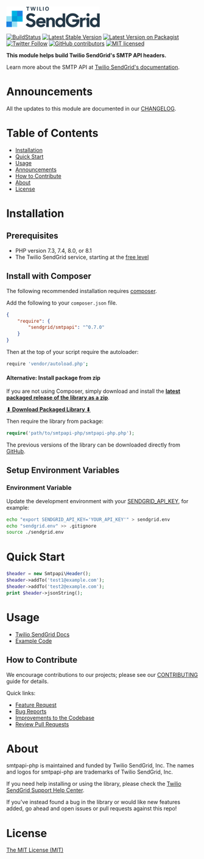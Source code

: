 ![Twilio SendGrid Logo](twilio_sendgrid_logo.png)

[![BuildStatus](https://github.com/sendgrid/smtpapi-php/actions/workflows/test-and-deploy.yml/badge.svg)](https://github.com/sendgrid/smtpapi-php/actions/workflows/test-and-deploy.yml)
[![Latest Stable Version](https://poser.pugx.org/sendgrid/smtpapi/version.png)](https://packagist.org/packages/sendgrid/smtpapi)
[![Latest Version on Packagist](https://img.shields.io/packagist/v/sendgrid/smtpapi.svg?style=flat-square)](https://packagist.org/packages/sendgrid/smtpapi )
[![Twitter Follow](https://img.shields.io/twitter/follow/sendgrid.svg?style=social&label=Follow)](https://twitter.com/sendgrid)
[![GitHub contributors](https://img.shields.io/github/contributors/sendgrid/smtpapi-php.svg)](https://github.com/sendgrid/smtpapi-php/graphs/contributors)
[![MIT licensed](https://img.shields.io/badge/license-MIT-blue.svg)](LICENSE)

**This module helps build Twilio SendGrid's SMTP API headers.**

Learn more about the SMTP API at [Twilio SendGrid's documentation](https://sendgrid.com/docs/API_Reference/SMTP_API/index.html).

<a name="announcements"></a>
# Announcements
All the updates to this module are documented in our [CHANGELOG](CHANGELOG.md).

# Table of Contents

* [Installation](#installation)
* [Quick Start](#quick-start)
* [Usage](#usage)
* [Announcements](#announcements)
* [How to Contribute](#how-to-contribute)
* [About](#about)
* [License](#license)

<a name="installation"></a>
# Installation

## Prerequisites

- PHP version 7.3, 7.4, 8.0, or 8.1
- The Twilio SendGrid service, starting at the [free level](https://sendgrid.com/free?source=smtpapi-php)

## Install with Composer

The following recommended installation requires [composer](http://getcomposer.org).

Add the following to your `composer.json` file.

```json
{
    "require": {
        "sendgrid/smtpapi": "^0.7.0"
    }
}
```

Then at the top of your script require the autoloader:

```bash
require 'vendor/autoload.php';
```

#### Alternative: Install package from zip

If you are not using Composer, simply download and install the **[latest packaged release of the library as a zip](https://github.com/sendgrid/smtpapi-php/releases/download/0.7.0/smtpapi-php.zip)**.

[**⬇︎ Download Packaged Library ⬇︎**](https://github.com/sendgrid/smtpapi-php/releases/download/0.7.0/smtpapi-php.zip)

Then require the library from package:

```php
require('path/to/smtpapi-php/smtpapi-php.php');
```

The previous versions of the library can be downloaded directly from [GitHub](https://github.com/sendgrid/smtpapi-php/releases).

## Setup Environment Variables

### Environment Variable

Update the development environment with your [SENDGRID_API_KEY](https://app.sendgrid.com/settings/api_keys), for example:

```bash
echo "export SENDGRID_API_KEY='YOUR_API_KEY'" > sendgrid.env
echo "sendgrid.env" >> .gitignore
source ./sendgrid.env
```

<a name="quick-start"></a>
# Quick Start

```php
$header = new Smtpapi\Header();
$header->addTo('test1@example.com');
$header->addTo('test2@example.com');
print $header->jsonString();
```

<a name="usage"></a>
# Usage

- [Twilio SendGrid Docs](https://sendgrid.com/docs/API_Reference/SMTP_API/index.html)
- [Example Code](examples)

<a name="how-to-contribute"></a>
## How to Contribute

We encourage contributions to our projects; please see our [CONTRIBUTING](CONTRIBUTING.md) guide for details.

Quick links:

- [Feature Request](CONTRIBUTING.md#feature_request)
- [Bug Reports](CONTRIBUTING.md#submit_a_bug_report)
- [Improvements to the Codebase](CONTRIBUTING.md#improvements_to_the_codebase)
- [Review Pull Requests](CONTRIBUTING.md#code-reviews)

<a name="about"></a>
# About

smtpapi-php is maintained and funded by Twilio SendGrid, Inc. The names and logos for smtpapi-php are trademarks of Twilio SendGrid, Inc.

If you need help installing or using the library, please check the [Twilio SendGrid Support Help Center](https://support.sendgrid.com).

If you've instead found a bug in the library or would like new features added, go ahead and open issues or pull requests against this repo!

<a name="license"></a>
# License
[The MIT License (MIT)](LICENSE)

